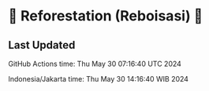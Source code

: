 
# 🌳 Reforestation (Reboisasi) 🌲

## Last Updated

GitHub Actions time: Thu May 30 07:16:40 UTC 2024

Indonesia/Jakarta time: Thu May 30 14:16:40 WIB 2024

